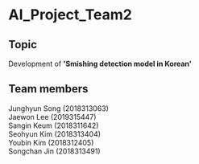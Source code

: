 # AI_Project_Team2

## Topic
Development of <b>'Smishing detection model in Korean' </b>

## Team members
Junghyun Song (2018313063) <br>
Jaewon Lee (2019315447) <br>
Sangin Keum (2018311642) <br>
Seohyun Kim (2018313404) <br>
Youbin Kim (2018312405) <br>
Songchan Jin (2018313491) <br>
